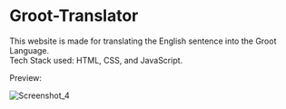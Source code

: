 # Groot-Translator
This website is made for translating the English sentence into the Groot Language. <br>
Tech Stack used: HTML, CSS, and JavaScript.

Preview:

![Screenshot_4](https://user-images.githubusercontent.com/73245914/178131795-9d108a49-14e0-4fa4-a86e-376b47e8a51e.jpg)
